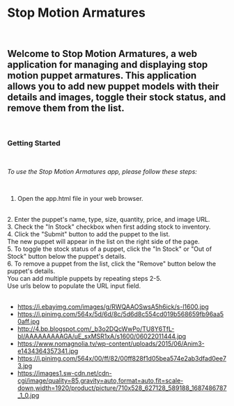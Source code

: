 # Stop Motion Armatures

<br>

## Welcome to Stop Motion Armatures, a web application for managing and displaying stop motion puppet armatures. This application allows you to add new puppet models with their details and images, toggle their stock status, and remove them from the list.

<br>

### **Getting Started**

<br>

*To use the Stop Motion Armatures app, please follow these steps:*

<br>

1. Open the app.html file in your web browser.
<br>
2. Enter the puppet's name, type, size, quantity, price, and image URL.
<br>
3. Check the "In Stock" checkbox when first adding stock to inventory.
<br>
4. Click the "Submit" button to add the puppet to the list.
<br>
The new puppet will appear in the list on the right side of the page.
<br>
5. To toggle the stock status of a puppet, click the "In Stock" or "Out of Stock" button below the puppet's details.<br>
6. To remove a puppet from the list, click the "Remove" button below the puppet's details.<br>
You can add multiple puppets by repeating steps 2-5.<br>
Use urls below to populate the URL input field.

<br>
<br>

- https://i.ebayimg.com/images/g/RWQAAOSwsA5h6ick/s-l1600.jpg<br>
- https://i.pinimg.com/564x/5d/6d/8c/5d6d8c554cd019b568659fb96aa50aff.jpg<br>
- http://4.bp.blogspot.com/_b3o2DQcWwPo/TU8Y6TfL-bI/AAAAAAAAAGA/uE_sxMSR1xA/s1600/06022011444.jpg<br>
- https://www.nomagnolia.tv/wp-content/uploads/2015/06/Anim3-e1434364357341.jpg<br>
- https://i.pinimg.com/564x/00/ff/82/00ff828f1d05bea574e2ab3dfad0ee73.jpg<br>
- https://images1.sw-cdn.net/cdn-cgi/image/quality=85,gravity=auto,format=auto,fit=scale-down,width=1920/product/picture/710x528_627128_589188_1687486787_1_0.jpg<br>